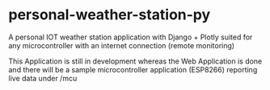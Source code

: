 # personal-weather-station-py

A personal IOT weather station application with Django + Plotly suited for any microcontroller with an internet connection (remote monitoring)

This Application is still in development whereas the Web Application is done and there will be a sample microcontroller application (ESP8266) reporting live data under /mcu
